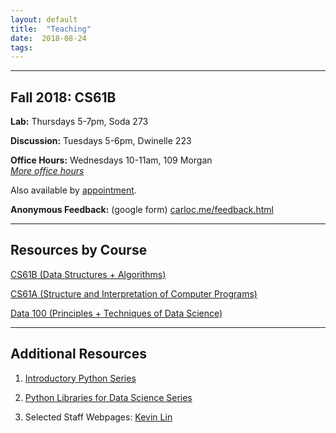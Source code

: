```yaml
---
layout: default
title:  "Teaching"
date:  2018-08-24
tags: 
---
```

---
## Fall 2018: CS61B

**Lab:** Thursdays 5-7pm, Soda 273

**Discussion:** Tuesdays 5-6pm, Dwinelle 223  

**Office Hours:** Wednesdays 10-11am, 109 Morgan  
[_More office hours_](https://calendar.google.com/calendar/embed?mode=WEEK&height=600&wkst=1&bgcolor=%23FFFFFF&src=berkeley.edu_6g2e4cd6cj973iltn2gscj2dp4%40group.calendar.google.com&color=%23182C57&ctz=America%2FLos_Angeles)

Also available by <a href="https://mail.google.com/mail/?view=cm&fs=1&to=carlo@berkeley.edu&su=One-on-One Meeting&body=Two notes: Check my OH, Lab, Disc schedule on carloc.me. After exams I will send out a calendar for conference sign ups. Otherwise, email me and we can schedule a time together!">appointment</a>.

**Anonymous Feedback:** (google form) [carloc.me/feedback.html](http://carloc.me/feedback.html)

---

## Resources by Course
[CS61B (Data Structures + Algorithms)](/cs61b)

[CS61A (Structure and Interpretation of Computer Programs)](/cs61a)

[Data 100 (Principles + Techniques of Data Science)](/ds100)

---
## Additional Resources 
1. [Introductory Python Series](/ds100)

2. [Python Libraries for Data Science Series](/cs61a)

3. Selected Staff Webpages: [Kevin Lin](http://kevinl.info)